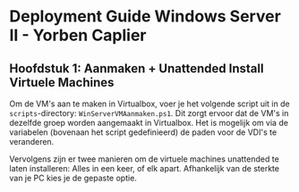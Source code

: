 # Deployment Guide Windows Server II - Yorben Caplier

## Hoofdstuk 1: Aanmaken + Unattended Install Virtuele Machines

Om de VM's aan te maken in Virtualbox, voer je het volgende script uit in de `scripts`-directory: `WinServerVMAanmaken.ps1`. Dit zorgt ervoor dat de VM's in dezelfde groep worden aangemaakt in Virtualbox. Het is mogelijk om via de variabelen (bovenaan het script gedefinieerd) de paden voor de VDI's te veranderen.

Vervolgens zijn er twee manieren om de virtuele machines unattended te laten installeren: Alles in een keer, of elk apart. Afhankelijk van de sterkte van je PC kies je de gepaste optie.

